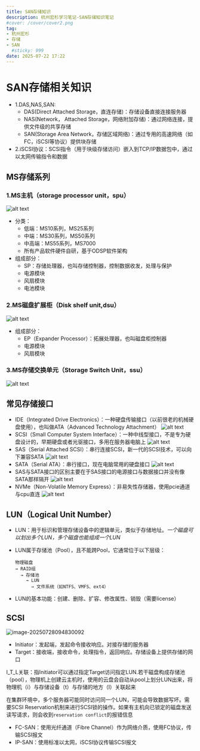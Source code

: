 ```yaml
---
title: SAN存储知识
description: 杭州宏杉学习笔记-SAN存储知识笔记
#cover: /cover/cover2.png
tag:
- 杭州宏杉
- 存储
- SAN
  #sticky: 999
date: 2025-07-22 17:22
---
```


# SAN存储相关知识

* 1.DAS,NAS,SAN:
  * DAS(Direct Attached Storage，直连存储)：存储设备直接连接服务器
  * NAS(Network， Attached Storage，网络附加存储)：通过网络连接，提供文件级的共享存储
  * SAN(Storage Area Network，存储区域网络)：通过专用的高速网络（如FC，iSCSI等协议）提供块存储
* 2.iSCSI协议：SCSI指令（用于块级存储访问）嵌入到TCP/IP数据包中，通过以太网传输指令和数据

## MS存储系列

### 1.MS主机（storage processor unit，spu）

![alt text](.\images\image.png)

* 分类：
  * 低端：MS10系列，MS25系列
  * 中端：MS30系列，MS50系列
  * 中高端：MS55系列，MS7000
  * 所有产品软件硬件自研，基于ODSP软件架构
* 组成部分：
  * SP：存储处理器，也叫存储控制器，控制数据收发，处理与保护
  * 电源模块
  * 风扇模块
  * 电池模块
  
### 2.MS磁盘扩展柜（Disk shelf unit,dsu）

![alt text](.\images\image-1.png)

* 组成部分：
  * EP（Expander Processor）：拓展处理器，也叫磁盘柜控制器
  * 电源模块
  * 风扇模块

### 3.MS存储交换单元（Storage Switch Unit，ssu）

![alt text](.\images\image-2.png)

## 常见存储接口

* IDE（Integrated Drive Electronics）：一种硬盘传输接口（以前很老的机械硬盘使用），也叫做ATA（Advanced Technology Attachment）
  ![alt text](.\images\image-3.png)
* SCSI（Small Computer System Interface）：一种中线型接口，不是专为硬盘设计的，早期硬盘或者光驱接口，多用在服务器电脑上
  ![alt text](.\images\image-4.png)
* SAS（Serial Attached SCSI）：串行连接SCSI，新一代的SCSI技术，可以向下兼容SATA
  ![alt text](.\images\image-5.png)
* SATA（Serial ATA）：串行接口，现在电脑常用的硬盘接口
  ![alt text](.\images\image-6.png)
* SAS与SATA接口的区别主要在于SAS接口的电源接口与数据接口并没有像SATA那样隔开
  ![alt text](.\images\image-7.png)
* NVMe（Non-Volatile Memory Express）：非易失性存储器，使用pcie通道与cpu直连
  ![alt text](.\images\image-8.png)

## LUN（Logical Unit Number）

* LUN：用于标识和管理存储设备中的逻辑单元，类似于存储地址。*一个磁盘可以划出多个LUN，多个磁盘也能组成一个LUN*

* LUN属于存储池（Pool），且不能跨Pool，它通常位于以下层级：
  
  ```text
  物理磁盘 
  → RAID组  
    → 存储池  
      → LUN  
        → 文件系统（如NTFS、VMFS、ext4）
  ```

* LUN的基本功能：创建、删除、扩容、修改属性、销毁（需要license）

## SCSI

![image-20250728094830092](./images/image-20250728094830092.png)



* Initiator：发起端，发起命令接收响应。对接存储的服务器
* Target：接收端，接收命令，处理指令，返回响应。存储设备上提供存储的网口

I_T_L关联：指Initiator可以通过指定Target访问指定LUN.若干磁盘构成存储池（pool），物理机上创建云主机时，使用的云盘会自动从pool上划分LUN出来，将物理机（i）与存储设备（t）与存储的地方（l）关联起来



在集群环境中，多个服务器可能同时访问同一个LUN，可能会导致数据写坏。需要SCSI Reservation机制来进行SCSI锁的操作。如果有主机向已锁定的磁盘发送读写请求，则会收到`reservation conflict`的报错信息

* FC-SAN：使用光纤通道（Fibre Channel）作为网络介质，使用FC协议，传输SCSI报文
* IP-SAN：使用标准以太网，iSCSI协议传输SCSI报文
